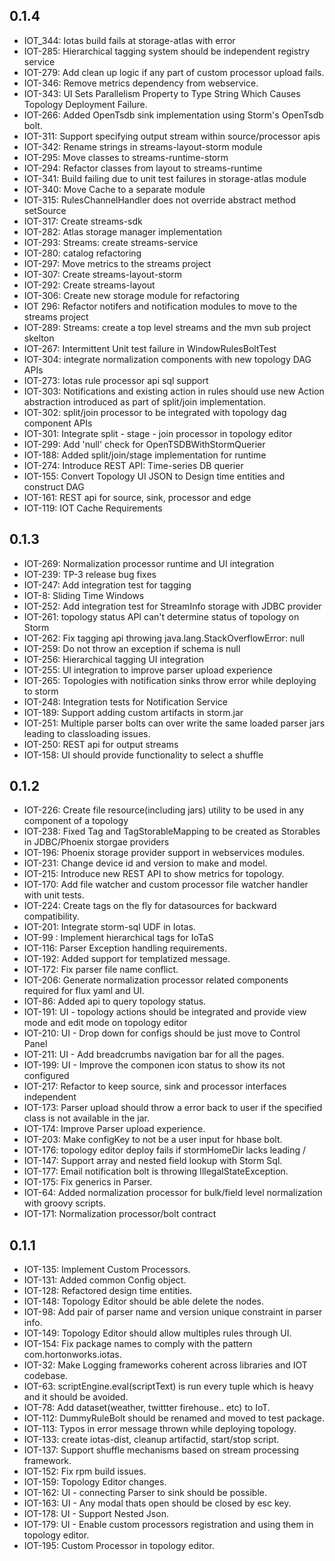 
## 0.1.4
 * IOT_344: Iotas build fails at storage-atlas with error
 * IOT-285: Hierarchical tagging system should be independent registry service
 * IOT-279: Add clean up logic if any part of custom processor upload fails.
 * IOT-346: Remove metrics dependency from webservice.
 * IOT-343: UI Sets Parallelism Property to Type String Which Causes Topology Deployment Failure.
 * IOT-266: Added OpenTsdb sink implementation using Storm's OpenTsdb bolt.
 * IOT-311: Support specifying output stream within source/processor apis
 * IOT-342: Rename strings in streams-layout-storm module
 * IOT-295: Move classes to streams-runtime-storm
 * IOT-294: Refactor classes from layout to streams-runtime
 * IOT-341: Build failing due to unit test failures in storage-atlas module
 * IOT-340: Move Cache to a separate module
 * IOT-315: RulesChannelHandler does not override abstract method setSource
 * IOT-317: Create streams-sdk
 * IOT-282: Atlas storage manager implementation
 * IOT-293: Streams: create streams-service
 * IOT-280: catalog refactoring
 * IOT-297: Move metrics to the streams project
 * IOT-307: Create streams-layout-storm
 * IOT-292: Create streams-layout
 * IOT-306: Create new storage module for refactoring 
 * IOT 296: Refactor notifers and notification modules to move to the streams project
 * IOT-289: Streams: create a top level streams and the mvn sub project skelton
 * IOT-267: Intermittent Unit test failure in WindowRulesBoltTest
 * IOT-304: integrate normalization components with new topology DAG APIs
 * IOT-273: Iotas rule processor api sql support
 * IOT-303: Notifications and existing action in rules should use new Action abstraction introduced as part of split/join implementation.
 * IOT-302: split/join processor to be integrated with topology dag component APIs
 * IOT-301: Integrate split - stage - join processor in topology editor
 * IOT-299: Add 'null' check for OpenTSDBWithStormQuerier
 * IOT-188: Added split/join/stage implementation for runtime
 * IOT-274: Introduce REST API: Time-series DB querier
 * IOT-155: Convert Topology UI JSON to Design time entities and construct DAG
 * IOT-161: REST api for source, sink, processor and edge
 * IOT-119: IOT Cache Requirements
 
## 0.1.3
 * IOT-269: Normalization processor runtime and UI integration
 * IOT-239: TP-3 release bug fixes
 * IOT-247: Add integration test for tagging
 * IOT-8: Sliding Time Windows
 * IOT-252: Add integration test for StreamInfo storage with JDBC provider
 * IOT-261: topology status API can't determine status of topology on Storm
 * IOT-262: Fix tagging api throwing java.lang.StackOverflowError: null
 * IOT-259: Do not throw an exception if schema is null
 * IOT-256: Hierarchical tagging UI integration
 * IOT-255: UI integration to improve parser upload experience
 * IOT-265: Topologies with notification sinks throw error while deploying to storm 
 * IOT-248: Integration tests for Notification Service
 * IOT-189: Support adding custom artifacts in storm.jar
 * IOT-251: Multiple parser bolts can over write the same loaded parser jars leading to classloading issues.
 * IOT-250: REST api for output streams
 * IOT-158: UI should provide functionality to select a shuffle
 
## 0.1.2
 * IOT-226: Create file resource(including jars) utility to be used in any component of a topology
 * IOT-238: Fixed Tag and TagStorableMapping to be created as Storables in JDBC/Phoenix storgae providers
 * IOT-196: Phoenix storage provider support in webservices modules.
 * IOT-231: Change device id and version to make and model.
 * IOT-215: Introduce new REST API to show metrics for topology.
 * IOT-170: Add file watcher and custom processor file watcher handler with unit tests.
 * IOT-224: Create tags on the fly for datasources for backward compatibility.
 * IOT-201: Integrate storm-sql UDF in Iotas.
 * IOT-99 : Implement hierarchical tags for IoTaS
 * IOT-116: Parser Exception handling requirements.
 * IOT-192: Added support for templatized message.
 * IOT-172: Fix parser file name conflict.
 * IOT-206: Generate normalization processor related components required for flux yaml and UI.
 * IOT-86: Added api to query topology status.
 * IOT-191: UI - topology actions should be integrated and provide view mode and edit mode on topology editor
 * IOT-210: UI - Drop down for configs should be just move to Control Panel
 * IOT-211: UI - Add breadcrumbs navigation bar for all the pages.
 * IOT-199: UI - Improve the componen icon status to show its not configured
 * IOT-217: Refactor to keep source, sink and processor interfaces independent
 * IOT-173: Parser upload should throw a error back to user if the specified class is not available in the jar.
 * IOT-174: Improve Parser upload experience.
 * IOT-203: Make configKey to not be a user input for hbase bolt.
 * IOT-176: topology editor deploy fails if stormHomeDir lacks leading /
 * IOT-147: Support array and nested field lookup with Storm Sql.
 * IOT-177: Email notification bolt is throwing IllegalStateException.
 * IOT-175: Fix generics in Parser.
 * IOT-64:  Added normalization processor for bulk/field level normalization with groovy scripts.
 * IOT-171: Normalization processor/bolt contract

## 0.1.1
 * IOT-135: Implement Custom Processors.
 * IOT-131: Added common Config object.
 * IOT-128: Refactored design time entities.
 * IOT-148: Topology Editor should be able delete the nodes.
 * IOT-98: Add pair of parser name and version unique constraint in parser info.
 * IOT-149: Topology Editor should allow multiples rules through UI.
 * IOT-154: Fix package names to comply with the pattern com.hortonworks.iotas.
 * IOT-32:  Make Logging frameworks coherent across libraries and IOT codebase.
 * IOT-63:  scriptEngine.eval(scriptText) is run every tuple which is heavy and it should be avoided.
 * IOT-78:  Add dataset(weather, twittter firehouse.. etc) to IoT.
 * IOT-112: DummyRuleBolt should be renamed and moved to test package.
 * IOT-113: Typos in error message thrown while deploying topology.
 * IOT-133: create iotas-dist, cleanup artifactid, start/stop script.
 * IOT-137: Support shuffle mechanisms based on stream processing framework.
 * IOT-152: Fix rpm build issues.
 * IOT-159: Topology Editor changes.
 * IOT-162: UI - connecting Parser to sink should be possible.
 * IOT-163: UI - Any modal thats open should be closed by esc key.
 * IOT-178: UI - Support Nested Json.
 * IOT-179: UI - Enable custom processors registration and using them in topology editor.
 * IOT-195: Custom Processor in topology editor.
